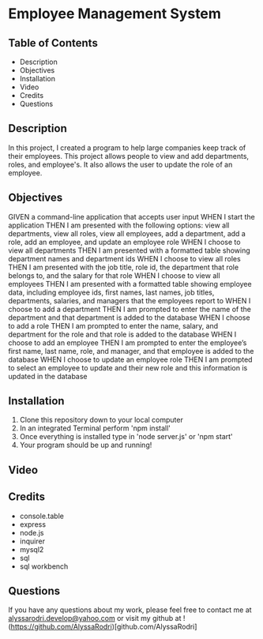 # Employee Management System

## Table of Contents
- Description
- Objectives
- Installation
- Video
- Credits
- Questions

## Description
In this project, I created a program to help large companies keep track of their employees. This project allows people to view and add departments, roles, and employee's. It also allows the user to update the role of an employee.

## Objectives
GIVEN a command-line application that accepts user input
WHEN I start the application
THEN I am presented with the following options: view all departments, view all roles, view all employees, add a department, add a role, add an employee, and update an employee role
WHEN I choose to view all departments
THEN I am presented with a formatted table showing department names and department ids
WHEN I choose to view all roles
THEN I am presented with the job title, role id, the department that role belongs to, and the salary for that role
WHEN I choose to view all employees
THEN I am presented with a formatted table showing employee data, including employee ids, first names, last names, job titles, departments, salaries, and managers that the employees report to
WHEN I choose to add a department
THEN I am prompted to enter the name of the department and that department is added to the database
WHEN I choose to add a role
THEN I am prompted to enter the name, salary, and department for the role and that role is added to the database
WHEN I choose to add an employee
THEN I am prompted to enter the employee’s first name, last name, role, and manager, and that employee is added to the database
WHEN I choose to update an employee role
THEN I am prompted to select an employee to update and their new role and this information is updated in the database 

## Installation
1. Clone this repository down to your local computer
2. In an integrated Terminal perform 'npm install'
3. Once everything is installed type in 'node server.js' or 'npm start'
4. Your program should be up and running!

## Video

## Credits
- console.table
- express
- node.js
- inquirer
- mysql2
- sql
- sql workbench

 ## Questions
 If you have any questions about my work, please feel free to contact me at alyssarodri.develop@yahoo.com or visit my github at !(https://github.com/AlyssaRodri)[github.com/AlyssaRodri]
